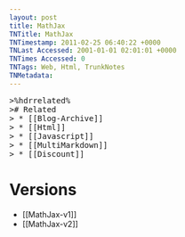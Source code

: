 ```yaml
---
layout: post
title: MathJax
TNTitle: MathJax
TNTimestamp: 2011-02-25 06:40:22 +0000
TNLast Accessed: 2001-01-01 02:01:01 +0000
TNTimes Accessed: 0
TNTags: Web, Html, TrunkNotes
TNMetadata: 
---
```



<pre class="action ideaaction">
>%hdrrelated%
># Related
> * [[Blog-Archive]]
> * [[Html]]
> * [[Javascript]]
> * [[MultiMarkdown]]
> * [[Discount]]
</pre>

# Versions

 * [[MathJax-v1]]
 * [[MathJax-v2]]


